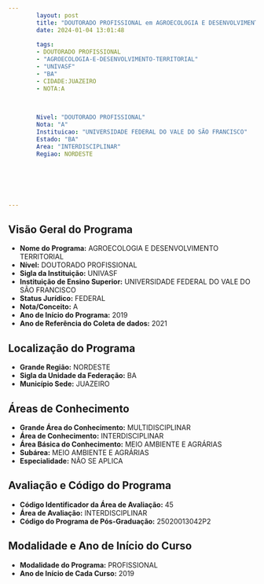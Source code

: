 ```yaml
---
        layout: post
        title: "DOUTORADO PROFISSIONAL em AGROECOLOGIA E DESENVOLVIMENTO TERRITORIAL na UNIVASF  "
        date: 2024-01-04 13:01:48
     
        tags:
        - DOUTORADO PROFISSIONAL
        - "AGROECOLOGIA-E-DESENVOLVIMENTO-TERRITORIAL"
        - "UNIVASF"
        - "BA"
        - CIDADE:JUAZEIRO
        - NOTA:A
        
       

        Nivel: "DOUTORADO PROFISSIONAL"
        Nota: "A"
        Instituicao: "UNIVERSIDADE FEDERAL DO VALE DO SÃO FRANCISCO"
        Estado: "BA"
        Area: "INTERDISCIPLINAR"
        Regiao: NORDESTE
        
        
        
        
        
        
---
```

## Visão Geral do Programa
- **Nome do Programa:** AGROECOLOGIA E DESENVOLVIMENTO TERRITORIAL
- **Nível:** DOUTORADO PROFISSIONAL
- **Sigla da Instituição:** UNIVASF
- **Instituição de Ensino Superior:** UNIVERSIDADE FEDERAL DO VALE DO SÃO FRANCISCO
- **Status Jurídico:** FEDERAL
- **Nota/Conceito:** A
- **Ano de Início do Programa:** 2019
- **Ano de Referência do Coleta de dados:** 2021

## Localização do Programa
- **Grande Região:** NORDESTE
- **Sigla da Unidade da Federação:** BA
- **Município Sede:** JUAZEIRO

## Áreas de Conhecimento
- **Grande Área do Conhecimento:** MULTIDISCIPLINAR
- **Área de Conhecimento:** INTERDISCIPLINAR
- **Área Básica do Conhecimento:** MEIO AMBIENTE E AGRÁRIAS
- **Subárea:** MEIO AMBIENTE E AGRÁRIAS
- **Especialidade:** NÃO SE APLICA

## Avaliação e Código do Programa
- **Código Identificador da Área de Avaliação:** 45
- **Área de Avaliação:** INTERDISCIPLINAR
- **Código do Programa de Pós-Graduação:** 25020013042P2


## Modalidade e Ano de Início do Curso
- **Modalidade do Programa:** PROFISSIONAL
- **Ano de Início de Cada Curso:** 2019

